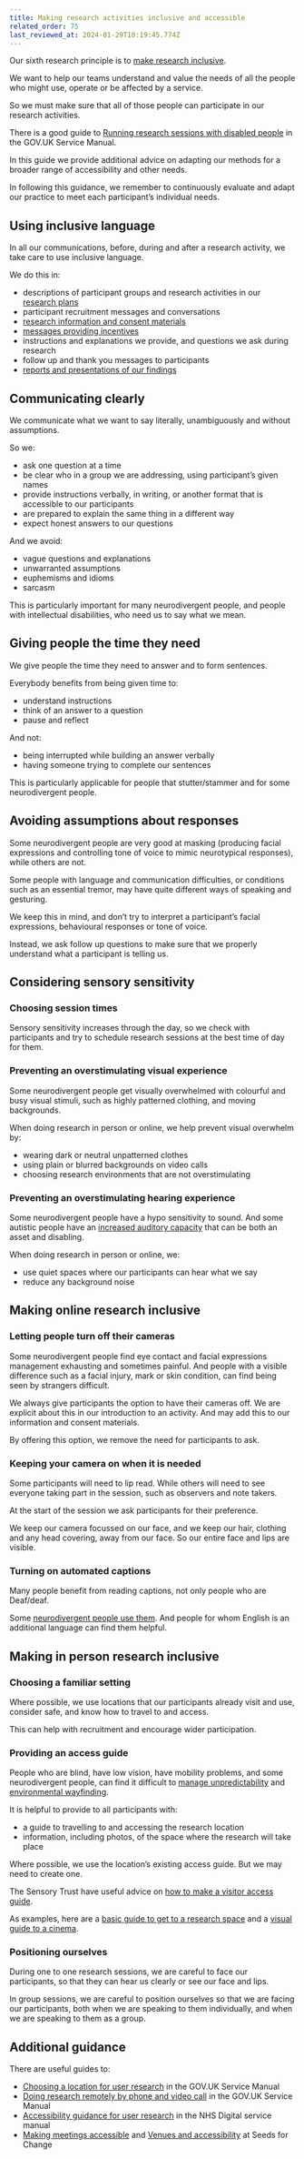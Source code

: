 ```yaml
---
title: Making research activities inclusive and accessible
related_order: 75
last_reviewed_at: 2024-01-29T10:19:45.774Z
---
```


Our sixth research principle is to [make research inclusive](https://playbook.dxw.com/user-research/#user-research-principles).

We want to help our teams understand and value the needs of all the people who might use, operate or be affected by a service.

So we must make sure that all of those people can participate in our research activities.

There is a good guide to
[Running research sessions with disabled people](https://www.gov.uk/service-manual/user-research/running-research-sessions-with-people-with-disabilities)
in the GOV.UK Service Manual.

In this guide we provide additional advice on adapting our methods for a broader range of accessibility and other needs.

In following this guidance, we remember to continuously evaluate and adapt our practice to meet each participant’s individual needs.

## Using inclusive language

In all our communications, before, during and after a research activity, we take care to use inclusive language.

We do this in:

* descriptions of participant groups and research activities in our [research plans](https://playbook.dxw.com/user-research/creating-and-using-research-plans/)
* participant recruitment messages and conversations
* [research information and consent materials](https://playbook.dxw.com/user-research/getting-informed-consent-for-user-research/)
* [messages providing incentives](https://playbook.dxw.com/user-research/when-and-how-to-give-incentives-to-research-participants/)
* instructions and explanations we provide, and questions we ask during research
* follow up and thank you messages to participants
* [reports and presentations of our findings](https://playbook.dxw.com/user-research/sharing-research-activities-and-findings/)

## Communicating clearly

We communicate what we want to say literally, unambiguously and without assumptions.

So we:

* ask one question at a time
* be clear who in a group we are addressing, using participant’s given names
* provide instructions verbally, in writing, or another format that is accessible to our participants
* are prepared to explain the same thing in a different way
* expect honest answers to our questions

And we avoid:

* vague questions and explanations
* unwarranted assumptions
* euphemisms and idioms
* sarcasm

This is particularly important for many neurodivergent people, and people with intellectual disabilities,
who need us to say what we mean.

## Giving people the time they need 

We give people the time they need to answer and to form sentences.

Everybody benefits from being given time to:

* understand instructions
* think of an answer to a question
* pause and reflect

And not:

* being interrupted while building an answer verbally
* having someone trying to complete our sentences

This is particularly applicable for people that stutter/stammer and for some neurodivergent people.

## Avoiding assumptions about responses

Some neurodivergent people are very good at masking
(producing facial expressions and controlling tone of voice to mimic neurotypical responses), while others are not.

Some people with language and communication difficulties, or conditions such as an essential tremor,
may have quite different ways of speaking and gesturing.

We keep this in mind, and don’t try to interpret a participant’s facial expressions, behavioural responses or tone of voice.

Instead, we ask follow up questions to make sure that we properly understand what a participant is telling us.

## Considering sensory sensitivity

### Choosing session times

Sensory sensitivity increases through the day, so we check with participants and try to schedule research sessions
at the best time of day for them.

### Preventing an overstimulating visual experience

Some neurodivergent people get visually overwhelmed with colourful and busy visual stimuli,
such as highly patterned clothing, and moving backgrounds.

When doing research in person or online, we help prevent visual overwhelm by:

* wearing dark or neutral unpatterned clothes
* using plain or blurred backgrounds on video calls
* choosing research environments that are not overstimulating

### Preventing an overstimulating hearing experience

Some neurodivergent people have a hypo sensitivity to sound. And some autistic people have an
[increased auditory capacity](https://www.sciencedirect.com/science/article/pii/S0010027717300963) that can be both an asset and disabling.

When doing research in person or online, we:

* use quiet spaces where our participants can hear what we say
* reduce any background noise

## Making online research inclusive

### Letting people turn off their cameras

Some neurodivergent people find eye contact and facial expressions management exhausting and sometimes painful.
And people with a visible difference such as  a facial injury, mark or skin condition, can find being seen by strangers difficult.

We always give participants the option to have their cameras off. We are explicit about this in our introduction to an activity.
And may add this to our information and consent materials.

By offering this option, we remove the need for participants to ask.

### Keeping your camera on when it is needed

Some participants will need to lip read. While others will need to see everyone taking part in the session,
such as observers and note takers.

At the start of the session we ask participants for their preference.

We keep our camera focussed on our face, and we keep our hair, clothing and any head covering, away from our face.
So our entire face and lips are visible.

### Turning on automated captions

Many people benefit from reading captions, not only people who are Deaf/deaf.

Some [neurodivergent people use them](https://sunsurfer.co.uk/autistic-spectrum-captions-and-audio-description/). And people for whom English is an additional language can find them helpful.

## Making in person research inclusive

### Choosing a familiar setting

Where possible, we use locations that our participants already visit and use, consider safe, and know how to travel to and access.

This can help with recruitment and encourage wider participation.

### Providing an access guide

People who are blind, have low vision, have mobility problems, and some neurodivergent people,
can find it difficult to [manage unpredictability](https://www.linkedin.com/pulse/neurodiversity-101-life-changes-dealing-uncertainty-kirby/) and [environmental wayfinding](https://cardinalscholar.bsu.edu/items/b6bda52a-5732-4187-b058-d2237739b9d7).

It is helpful to provide to all participants with:

* a guide to travelling to and accessing the research location
* information, including photos, of the space where the research will take place

Where possible, we use the location’s existing access guide. But we may need to create one.

The Sensory Trust have useful advice on
[how to make a visitor access guide](https://www.sensorytrust.org.uk/resources/guidance/visitor-access-guides). 

As examples, here are a
[basic guide to get to a research space](https://www.autistica.org.uk/downloads/files/Directions-by-Dr-Sarah-Bargiela-et-al.pdf)
and a [visual guide to a cinema](https://www.barbican.org.uk/sites/default/files/documents/2017-08/20208cinemavisualguide.pdf).

### Positioning ourselves

During one to one research sessions, we are careful to face our participants, so that they can hear us clearly or see our face and lips.

In group sessions, we are careful to position ourselves so that we are facing our participants,
both when we are speaking to them individually, and when we are speaking to them as a group.

## Additional guidance

There are useful guides to:

* [Choosing a location for user research](https://www.gov.uk/service-manual/user-research/choose-a-location-for-user-research) in the GOV.UK Service Manual
* [Doing research remotely by phone and video call](https://www.gov.uk/service-manual/user-research/remote-user-research-phone-video-call) in the GOV.UK Service Manual
* [Accessibility guidance for user research](https://service-manual.nhs.uk/accessibility/user-research) in the NHS Digital service manual
* [Making meetings accessible](https://www.seedsforchange.org.uk/accessiblemtg) and [Venues and accessibility](https://www.seedsforchange.org.uk/access) at Seeds for Change
